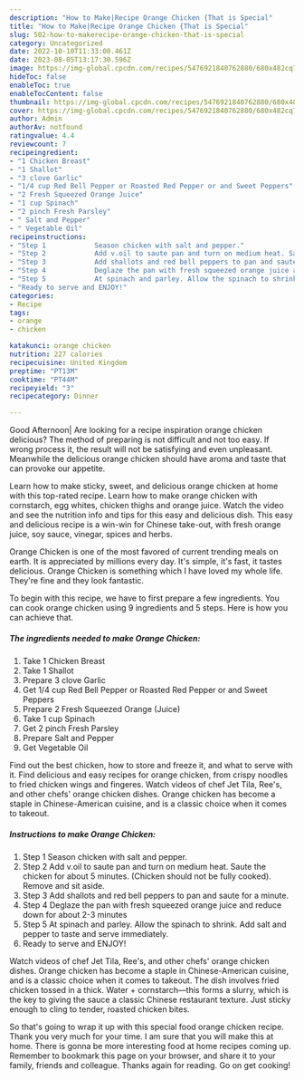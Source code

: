 ```yaml
---
description: "How to Make|Recipe Orange Chicken {That is Special"
title: "How to Make|Recipe Orange Chicken {That is Special"
slug: 502-how-to-makerecipe-orange-chicken-that-is-special
category: Uncategorized
date: 2022-10-10T11:33:00.461Z
date: 2023-08-05T13:17:30.596Z
image: https://img-global.cpcdn.com/recipes/5476921840762880/680x482cq70/orange-chicken-recipe-main-photo.jpg
hideToc: false
enableToc: true
enableTocContent: false
thumbnail: https://img-global.cpcdn.com/recipes/5476921840762880/680x482cq70/orange-chicken-recipe-main-photo.jpg
cover: https://img-global.cpcdn.com/recipes/5476921840762880/680x482cq70/orange-chicken-recipe-main-photo.jpg
author: Admin
authorAv: notfound
ratingvalue: 4.4
reviewcount: 7
recipeingredient:
- "1 Chicken Breast"
- "1 Shallot"
- "3 clove Garlic"
- "1/4 cup Red Bell Pepper or Roasted Red Pepper or and Sweet Peppers"
- "2 Fresh Squeezed Orange Juice"
- "1 cup Spinach"
- "2 pinch Fresh Parsley"
- " Salt and Pepper"
- " Vegetable Oil"
recipeinstructions:
- "Step 1            Season chicken with salt and pepper."
- "Step 2            Add v.oil to saute pan and turn on medium heat. Saute the chicken for about 5 minutes. (Chicken should not be fully cooked). Remove and sit aside."
- "Step 3            Add shallots and red bell peppers to pan and saute for a minute."
- "Step 4            Deglaze the pan with fresh squeezed orange juice and reduce down for about 2-3 minutes"
- "Step 5            At spinach and parley. Allow the spinach to shrink. Add salt and pepper to taste and serve immediately."
- "Ready to serve and ENJOY!"
categories:
- Recipe
tags:
- orange
- chicken

katakunci: orange chicken 
nutrition: 227 calories
recipecuisine: United Kingdom
preptime: "PT13M"
cooktime: "PT44M"
recipeyield: "3"
recipecategory: Dinner

---
```



Good Afternoon| Are looking for a recipe inspiration orange chicken delicious? The method of preparing is not difficult and not too easy. If wrong process it, the result will not be satisfying and even unpleasant. Meanwhile the delicious orange chicken should have aroma and taste that can provoke our appetite.





Learn how to make sticky, sweet, and delicious orange chicken at home with this top-rated recipe. Learn how to make orange chicken with cornstarch, egg whites, chicken thighs and orange juice. Watch the video and see the nutrition info and tips for this easy and delicious dish. This easy and delicious recipe is a win-win for Chinese take-out, with fresh orange juice, soy sauce, vinegar, spices and herbs.

Orange Chicken is one of the most favored of current trending meals on earth. It is appreciated by millions every day. It's simple, it's fast, it tastes delicious. Orange Chicken is something which I have loved my whole life. They're fine and they look fantastic.


To begin with this recipe, we have to first prepare a few ingredients. You can cook orange chicken using 9 ingredients and 5 steps. Here is how you can achieve that.

<!--inarticleads1-->

##### The ingredients needed to make Orange Chicken:

1. Take 1 Chicken Breast
1. Take 1 Shallot
1. Prepare 3 clove Garlic
1. Get 1/4 cup Red Bell Pepper or Roasted Red Pepper or and Sweet Peppers
1. Prepare 2 Fresh Squeezed Orange (Juice)
1. Take 1 cup Spinach
1. Get 2 pinch Fresh Parsley
1. Prepare  Salt and Pepper
1. Get  Vegetable Oil


Find out the best chicken, how to store and freeze it, and what to serve with it. Find delicious and easy recipes for orange chicken, from crispy noodles to fried chicken wings and fingeres. Watch videos of chef Jet Tila, Ree&#39;s, and other chefs&#39; orange chicken dishes. Orange chicken has become a staple in Chinese-American cuisine, and is a classic choice when it comes to takeout. 

<!--inarticleads2-->

##### Instructions to make Orange Chicken:

1. Step 1            Season chicken with salt and pepper.
1. Step 2            Add v.oil to saute pan and turn on medium heat. Saute the chicken for about 5 minutes. (Chicken should not be fully cooked). Remove and sit aside.
1. Step 3            Add shallots and red bell peppers to pan and saute for a minute.
1. Step 4            Deglaze the pan with fresh squeezed orange juice and reduce down for about 2-3 minutes
1. Step 5            At spinach and parley. Allow the spinach to shrink. Add salt and pepper to taste and serve immediately.
1. Ready to serve and ENJOY!

Watch videos of chef Jet Tila, Ree&#39;s, and other chefs&#39; orange chicken dishes. Orange chicken has become a staple in Chinese-American cuisine, and is a classic choice when it comes to takeout. The dish involves fried chicken tossed in a thick. Water + cornstarch—this forms a slurry, which is the key to giving the sauce a classic Chinese restaurant texture. Just sticky enough to cling to tender, roasted chicken bites. 

So that's going to wrap it up with this special food orange chicken recipe. Thank you very much for your time. I am sure that you will make this at home. There is gonna be more interesting food at home recipes coming up. Remember to bookmark this page on your browser, and share it to your family, friends and colleague. Thanks again for reading. Go on get cooking!
